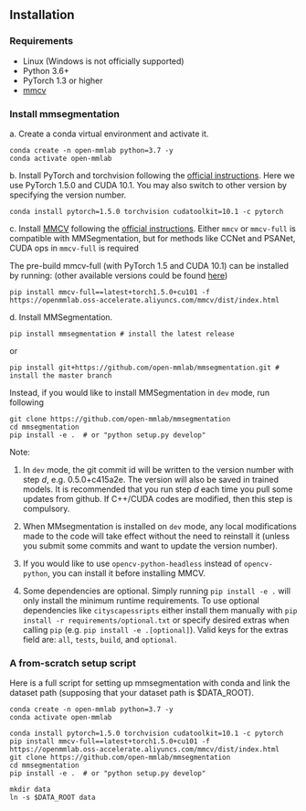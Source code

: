 ## Installation

### Requirements

- Linux (Windows is not officially supported)
- Python 3.6+
- PyTorch 1.3 or higher
- [mmcv](https://github.com/open-mmlab/mmcv)

### Install mmsegmentation

a. Create a conda virtual environment and activate it.

```shell
conda create -n open-mmlab python=3.7 -y
conda activate open-mmlab
```

b. Install PyTorch and torchvision following the [official instructions](https://pytorch.org/).
Here we use PyTorch 1.5.0 and CUDA 10.1.
You may also switch to other version by specifying the version number.

```shell
conda install pytorch=1.5.0 torchvision cudatoolkit=10.1 -c pytorch
```

c. Install [MMCV](https://mmcv.readthedocs.io/en/latest/) following the [official instructions](https://mmcv.readthedocs.io/en/latest/#installation).
Either `mmcv` or `mmcv-full` is compatible with MMSegmentation, but for methods like CCNet and PSANet, CUDA ops in `mmcv-full` is required

The pre-build mmcv-full (with PyTorch 1.5 and CUDA 10.1) can be installed by running: (other available versions could be found [here](https://mmcv.readthedocs.io/en/latest/#install-with-pip))

```shell
pip install mmcv-full==latest+torch1.5.0+cu101 -f https://openmmlab.oss-accelerate.aliyuncs.com/mmcv/dist/index.html
```

d. Install MMSegmentation.

```shell
pip install mmsegmentation # install the latest release
```

or

```shell
pip install git+https://github.com/open-mmlab/mmsegmentation.git # install the master branch
```

Instead, if you would like to install MMSegmentation in `dev` mode, run following
```shell
git clone https://github.com/open-mmlab/mmsegmentation
cd mmsegmentation
pip install -e .  # or "python setup.py develop"
```

Note:

1. In `dev` mode, the git commit id will be written to the version number with step *d*, e.g. 0.5.0+c415a2e. The version will also be saved in trained models.
It is recommended that you run step *d* each time you pull some updates from github. If C++/CUDA codes are modified, then this step is compulsory.

2. When MMsegmentation is installed on `dev` mode, any local modifications made to the code will take effect without the need to reinstall it (unless you submit some commits and want to update the version number).

3. If you would like to use `opencv-python-headless` instead of `opencv-python`,
you can install it before installing MMCV.

4. Some dependencies are optional. Simply running `pip install -e .` will only install the minimum runtime requirements.
To use optional dependencies like `cityscapessripts`  either install them manually with `pip install -r requirements/optional.txt` or specify desired extras when calling `pip` (e.g. `pip install -e .[optional]`). Valid keys for the extras field are: `all`, `tests`, `build`, and `optional`.

### A from-scratch setup script

Here is a full script for setting up mmsegmentation with conda and link the dataset path (supposing that your dataset path is $DATA_ROOT).

```shell
conda create -n open-mmlab python=3.7 -y
conda activate open-mmlab

conda install pytorch=1.5.0 torchvision cudatoolkit=10.1 -c pytorch
pip install mmcv-full==latest+torch1.5.0+cu101 -f https://openmmlab.oss-accelerate.aliyuncs.com/mmcv/dist/index.html
git clone https://github.com/open-mmlab/mmsegmentation
cd mmsegmentation
pip install -e .  # or "python setup.py develop"

mkdir data
ln -s $DATA_ROOT data
```
